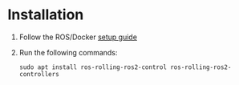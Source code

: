 # Installation
1. Follow the ROS/Docker [setup guide](https://docs.google.com/document/d/1-VyvY_TrujEbJ-1xbitBwOAzUDWoNYXUCovK7mJRQQ4/edit?tab=t.0)
2. Run the following commands:

    ``sudo apt install ros-rolling-ros2-control ros-rolling-ros2-controllers``